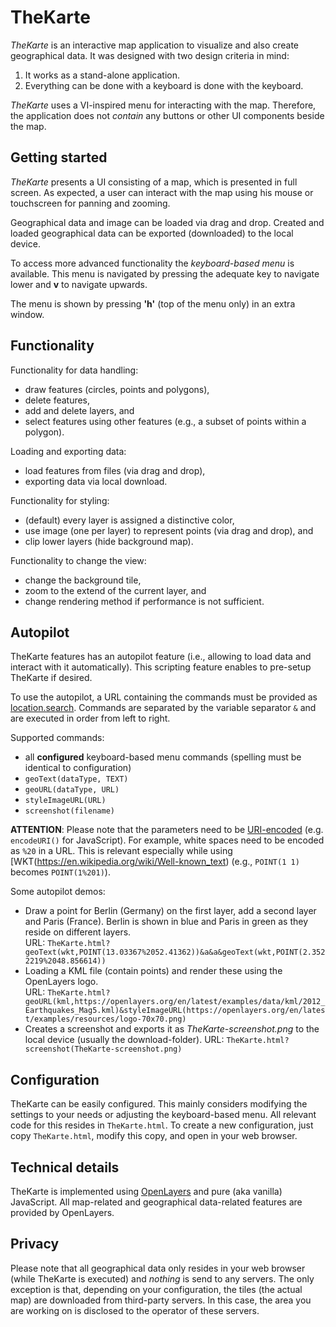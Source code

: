 TheKarte
===

_TheKarte_ is an interactive map application to visualize and also create geographical data.
It was designed with two design criteria in mind:

1. It works as a stand-alone application.
2. Everything can be done with a keyboard is done with the keyboard.

_TheKarte_ uses a VI-inspired menu for interacting with the map.
Therefore, the application does not _contain_ any buttons or other UI components beside the map.

## Getting started
_TheKarte_ presents a UI consisting of a map, which is presented in full screen.
As expected, a user can interact with the map using his mouse or touchscreen for panning and zooming.

Geographical data and image can be loaded via drag and drop.
Created and loaded geographical data can be exported (downloaded) to the local device.

To access more advanced functionality the _keyboard-based menu_ is available.
This menu is navigated by pressing the adequate key to navigate lower and __v__ to navigate upwards.

The menu is shown by pressing __'h'__ (top of the menu only) in an extra window.

## Functionality
Functionality for data handling:
* draw features (circles, points and polygons),
* delete features,
* add and delete layers, and
* select features using other features (e.g., a subset of points within a polygon).

Loading and exporting data:
* load features from files (via drag and drop),
* exporting data via local download.

Functionality for styling:
* (default) every layer is assigned a distinctive color,
* use image (one per layer) to represent points (via drag and drop), and
* clip lower layers (hide background map).

Functionality to change the view:
* change the background tile,
* zoom to the extend of the current layer, and
* change rendering method if performance is not sufficient.

## Autopilot
TheKarte features has an autopilot feature (i.e., allowing to load data and interact with it automatically).
This scripting feature enables to pre-setup TheKarte if desired.

To use the autopilot, a URL containing the commands must be provided as [location.search](https://developer.mozilla.org/en-US/docs/Web/API/HTMLHyperlinkElementUtils/search).
Commands are separated by the variable separator `&` and are executed in order from left to right.

Supported commands:
* all __configured__ keyboard-based menu commands (spelling must be identical to configuration)
* `geoText(dataType, TEXT)`
* `geoURL(dataType, URL)`
* `styleImageURL(URL)`
* `screenshot(filename)`

__ATTENTION__: Please note that the parameters need to be [URI-encoded](https://en.wikipedia.org/wiki/Query_string#URL_encoding) (e.g. `encodeURI()` for JavaScript).
For example, white spaces need to be encoded as `%20` in a URL. This is relevant especially while using [WKT(https://en.wikipedia.org/wiki/Well-known_text) (e.g., `POINT(1 1)` becomes `POINT(1%201)`).

Some autopilot demos:
* Draw a point for Berlin (Germany) on the first layer, add a second layer and Paris (France).
  Berlin is shown in blue and Paris in green as they reside on different layers.  
  URL: `TheKarte.html?geoText(wkt,POINT(13.03367%2052.41362))&a&a&geoText(wkt,POINT(2.3522219%2048.856614))`
* Loading a KML file (contain points) and render these using the OpenLayers logo.  
  URL: `TheKarte.html?geoURL(kml,https://openlayers.org/en/latest/examples/data/kml/2012_Earthquakes_Mag5.kml)&styleImageURL(https://openlayers.org/en/latest/examples/resources/logo-70x70.png)`
* Creates a screenshot and exports it as _TheKarte-screenshot.png_ to the local device (usually the download-folder).
  URL:
  `TheKarte.html?screenshot(TheKarte-screenshot.png)`

## Configuration
TheKarte can be easily configured.
This mainly considers modifying the settings to your needs or adjusting the keyboard-based menu.
All relevant code for this resides in `TheKarte.html`.
To create a new configuration, just copy `TheKarte.html`, modify this copy, and open in your web browser.

## Technical details
TheKarte is implemented using [OpenLayers](https://openlayers.org/) and pure (aka vanilla) JavaScript.
All map-related and geographical data-related features are provided by OpenLayers.

## Privacy
Please note that all geographical data only resides in your web browser (while TheKarte is executed) and _nothing_ is send to any servers.
The only exception is that, depending on your configuration, the tiles (the actual map) are downloaded from third-party servers.
In this case, the area you are working on is disclosed to the operator of these servers.
